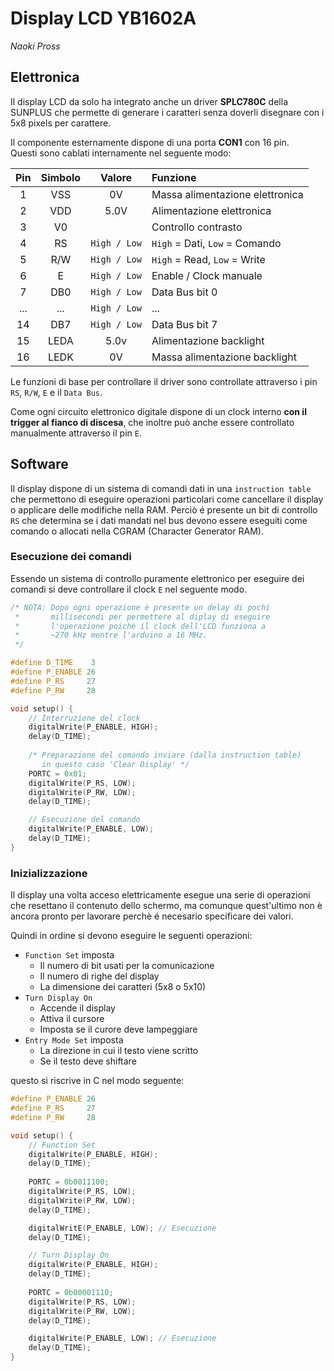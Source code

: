 # Display LCD YB1602A
*Naoki Pross*

## Elettronica
Il display LCD da solo ha integrato anche un driver **SPLC780C** della
SUNPLUS che permette di generare i caratteri senza doverli disegnare con i
5x8 pixels per carattere.

Il componente esternamente dispone di una porta **CON1** con 16 pin.  
Questi sono cablati internamente nel seguente modo:

| Pin | Simbolo | Valore        | Funzione |
|:---:|:-------:|:-------------:|:---------|
|  1  | VSS     | 0V            | Massa alimentazione elettronica |
|  2  | VDD     | 5.0V          | Alimentazione elettronica |
|  3  | V0      |               | Controllo contrasto |
|  4  | RS      | `High / Low`  | `High` = Dati, `Low` = Comando |
|  5  | R/W     | `High / Low`  | `High` = Read, `Low` = Write |
|  6  | E       | `High / Low`  | Enable / Clock manuale |
|  7  | DB0     | `High / Low`  | Data Bus bit 0 |
| ... | ...     | `High / Low`  | ... |
| 14  | DB7     | `High / Low`  | Data Bus bit 7 |
| 15  | LEDA    | 5.0v          | Alimentazione backlight |
| 16  | LEDK    | 0V            | Massa alimentazione backlight |

Le funzioni di base per controllare il driver sono controllate attraverso i
pin `RS`, `R/W`, `E` e il `Data Bus`.   

Come ogni circuito elettronico digitale
dispone di un clock interno **con il trigger al fianco di discesa**, che
inoltre può anche essere controllato manualmente attraverso il pin `E`.

## Software
Il display dispone di un sistema di comandi dati in una `instruction table`
che permettono di eseguire operazioni particolari come cancellare il display
o applicare delle modifiche nella RAM.
Perciò é presente un bit di controllo `RS` che determina se i dati mandati nel
bus devono essere eseguiti come comando o allocati nella CGRAM (Character
Generator RAM).

### Esecuzione dei comandi
Essendo un sistema di controllo puramente elettronico per eseguire dei comandi
si deve controllare il clock `E` nel seguente modo.

```C++
/* NOTA: Dopo ogni operazione è presente un delay di pochi 
 *       millisecondi per permettere al diplay di eseguire
 *       l'operazione poichè il clock dell'LCD funziona a
 *       ~270 kHz mentre l'arduino a 16 MHz.
 */

#define D_TIME    3
#define P_ENABLE 26
#define P_RS     27
#define P_RW     28

void setup() {
    // Interruzione del clock
    digitalWrite(P_ENABLE, HIGH);
    delay(D_TIME); 
    
    /* Preparazione del comando inviare (dalla instruction table)
       in questo caso 'Clear Display' */
    PORTC = 0x01;
    digitalWrite(P_RS, LOW);
    digitalWrite(P_RW, LOW);
    delay(D_TIME);

    // Esecuzione del comando
    digitalWrite(P_ENABLE, LOW);
    delay(D_TIME);
}

```

### Inizializzazione
Il display una volta acceso elettricamente esegue una serie di operazioni che
resettano il contenuto dello schermo, ma comunque quest'ultimo non è ancora
pronto per lavorare perchè é necesario specificare dei valori.

Quindi in ordine si devono eseguire le seguenti operazioni:

- `Function Set` imposta
    - Il numero di bit usati per la comunicazione
    - Il numero di righe del display
    - La dimensione dei caratteri (5x8 o 5x10)
- `Turn Display On` 
    - Accende il display
    - Attiva il cursore
    - Imposta se il curore deve lampeggiare
- `Entry Mode Set` imposta
    - La direzione in cui il testo viene scritto
    - Se il testo deve shiftare

questo si riscrive in C nel modo seguente:

```C++
#define P_ENABLE 26
#define P_RS     27
#define P_RW     28

void setup() {
    // Function Set
    digitalWrite(P_ENABLE, HIGH);
    delay(D_TIME);
    
    PORTC = 0b0011100;
    digitalWrite(P_RS, LOW);
    digitalWrite(P_RW, LOW);
    delay(D_TIME);

    digitalWritE(P_ENABLE, LOW); // Esecuzione
    delay(D_TIME);

    // Turn Display On
    digitalWrite(P_ENABLE, HIGH);
    delay(D_TIME);
    
    PORTC = 0b00001110;
    digitalWrite(P_RS, LOW);
    digitalWrite(P_RW, LOW);
    delay(D_TIME);

    digitalWrite(P_ENABLE, LOW); // Esecuzione 
    delay(D_TIME);
}
```

